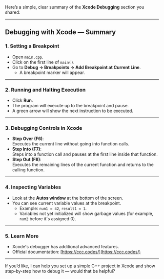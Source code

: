 Here’s a simple, clear summary of the **Xcode Debugging** section you shared:

---

## **Debugging with Xcode — Summary**

### **1. Setting a Breakpoint**
- Open `main.cpp`.
- Click on the first line of `main()`.
- Go to **Debug → Breakpoints → Add Breakpoint at Current Line**.  
  - A breakpoint marker will appear.

---

### **2. Running and Halting Execution**
- Click **Run**.  
- The program will execute up to the breakpoint and pause.  
- A green arrow will show the next instruction to be executed.

---

### **3. Debugging Controls in Xcode**
- **Step Over (F6)**:  
  Executes the current line without going into function calls.
- **Step Into (F7)**:  
  Steps into a function call and pauses at the first line inside that function.
- **Step Out (F8)**:  
  Executes the remaining lines of the current function and returns to the calling function.

---

### **4. Inspecting Variables**
- Look at the **Autos window** at the bottom of the screen.  
- You can see current variable values at the breakpoint.  
  - Example: `num1 = 42`, `result1 = 1`.  
  - Variables not yet initialized will show garbage values (for example, `num2` before it's assigned 0).

---

### **5. Learn More**
- Xcode's debugger has additional advanced features.  
- Official documentation: [https://ccc.codes/](https://ccc.codes/)

---

If you’d like, I can help you set up a simple C++ project in Xcode and show step-by-step how to debug it — would that be helpful?